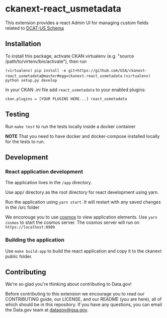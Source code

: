 # ckanext-react_usmetadata

This extension provides a react Admin UI for managing custom fields related to [DCAT-US Schema](https://https://resources.data.gov/resources/dcat-us/)

## Installation

To install this package, activate CKAN virtualenv (e.g. "source /path/to/virtenv/bin/activate"), then run

`(virtualenv) pip install -e git+https://github.com/GSA/ckanext-react_usmetadata@master#egg=ckanext-react_usmetadata`
`(virtualenv) python setup.py develop`

In your CKAN .ini file add `react_usmetadata` to your enabled plugins:

`ckan.plugins = [YOUR PLUGINS HERE...] react_usmetadata`

## Testing

Run `make test` to run the tests locally inside a docker container

**NOTE** That you need to have docker and docker-compose installed locally for the tests to run.

## Development

### React application development

The application lives in the `/app` directory.

Use app/ directory as the root directory for react development using yarn.

Run the application using `yarn start`. It will restart with any saved changes in the /src folder

We encorouge you to use [cosmos](https://reactcosmos.org/) to view application elements. Use `yarn cosmos` to start the cosmos server. The cosmos server will run on `https://localhost:8989`

### Building the application

Use `make build-app` to build the react application and copy it to the ckanext public folder.

## Contributing

We're so glad you're thinking about contributing to Data.gov!

Before contributing to this extension we encourage you to read our CONTRIBUTING guide, our LICENSE, and our README (you are here), all of which should be in this repository. If you have any questions, you can email the Data.gov team at datagov@gsa.gov.
